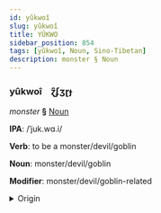 ```yaml
---
id: yûkwoî
slug: yûkwoî
title: YÛKWO
sidebar_position: 854
tags: [yûkwoî, Noun, Sino-Tibetan]
description: monster § Noun
---
```


### yûkwoî&emsp;<span kind="abugida">ɀ̑ʄʒɽɟ</span>

*monster* **§** [Noun](../../tags/Noun)

**IPA**: /ˈjuk.wɑ.i/

**Verb**: to be a monster/devil/goblin

**Noun**: monster/devil/goblin

**Modifier**: monster/devil/goblin-related

<details>
    <summary>Origin</summary>
    Cantonese 妖怪  jiu2 gwaai3 /jiːu̯.kʷaːi̯/<br/>
    <em>Sino-Tibetan Language Family</em>
</details>